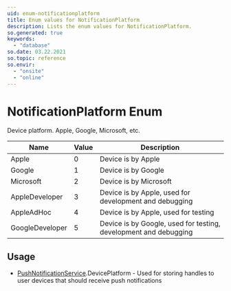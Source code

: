 ```yaml
---
uid: enum-notificationplatform
title: Enum values for NotificationPlatform
description: Lists the enum values for NotificationPlatform.
so.generated: true
keywords:
  - "database"
so.date: 03.22.2021
so.topic: reference
so.envir:
  - "onsite"
  - "online"
---
```


# NotificationPlatform Enum

Device platform. Apple, Google, Microsoft, etc.

| Name | Value | Description |
|------|-------|-------------|
|Apple|0|Device is by Apple|
|Google|1|Device is by Google|
|Microsoft|2|Device is by Microsoft|
|AppleDeveloper|3|Device is by Apple, used for development and debugging|
|AppleAdHoc|4|Device is by Apple, used for testing|
|GoogleDeveloper|5|Device is by Google, used for testing, development and debugging|

## Usage

* [PushNotificationService](../pushnotificationservice.md).DevicePlatform - Used for storing handles to user devices that should receive push notifications
